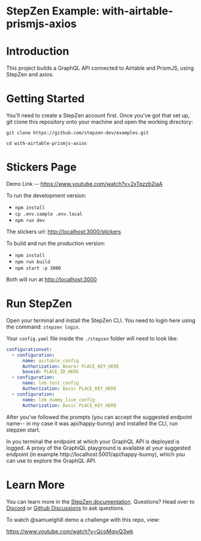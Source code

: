# StepZen Example: with-airtable-prismjs-axios

# Introduction

This project builds a GraphQL API connected to Airtable and PrismJS, using StepZen and axios.

# Getting Started

You'll need to create a StepZen account first. Once you've got that set up, git clone this repository onto your machine and open the working directory:

`git clone https://github.com/stepzen-dev/examples.git`

`cd with-airtable-prismjs-axios`

# Stickers Page

Demo Link -- https://www.youtube.com/watch?v=2xTqzzb2iaA

To run the development version:

- `npm install`
- `cp .env.sample .env.local`
- `npm run dev`

The stickers url: <http://localhost:3000/stickers>

To build and run the production version:

- `npm install`
- `npm run build`
- `npm start -p 3000`

Both will run at <http://localhost:3000>

# Run StepZen

Open your terminal and install the StepZen CLI. You need to login here using the command: `stepzen login`.

Your `config.yaml` file inside the `./stepzen` folder will need to look like:

```yaml
configurationset:
  - configuration:
      name: airtable_config
      Authorization: Bearer PLACE_KEY_HERE
      baseid: PLACE_ID_HERE
  - configuration:
      name: lob_test_config
      Authorization: Basic PLACE_KEY_HERE
  - configuration:
      name: lob_dummy_live_config
      Authorization: Basic PLACE_KEY_HERE
```

After you've followed the prompts (you can accept the suggested endpoint name-- in my case it was api/happy-bunny) and installed the CLI, run stepzen start.

In you terminal the endpoint at which your GraphQL API is deployed is logged. A proxy of the GraphiQL playground is available at your suggested endpoint (in example http://localhost:5001/api/happy-bunny), which you can use to explore the GraphQL API.

# Learn More

You can learn more in the [StepZen documentation](https://stepzen.com/docs). Questions? Head over to [Discord](https://discord.com/invite/9k2VdPn2FR) or [Github Discussions](https://github.com/stepzen-dev/examples/discussions) to ask questions.

To watch @samuelghill demo a challenge with this repo, view:

https://www.youtube.com/watch?v=QcoMqivQ3wk
